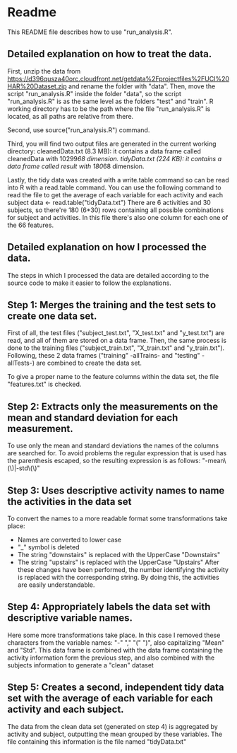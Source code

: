 Readme
===================
This README file describes how to use "run_analysis.R".

Detailed explanation on how to treat the data.
-------------------
First, unzip the data from https://d396qusza40orc.cloudfront.net/getdata%2Fprojectfiles%2FUCI%20HAR%20Dataset.zip and rename the folder with "data".
Then, move the script "run_analysis.R" inside the folder "data", so the script "run_analysis.R" is as the same level as the folders "test" and "train".
R working directory has to be the path where the file "run_analysis.R" is located, as all paths are relative from there.

Second, use source("run_analysis.R") command.

Third, you will find two output files are generated in the current working directory:
cleanedData.txt (8.3 MB): it contains a data frame called cleanedData with 10299*68 dimension.
tidyData.txt (224 KB): it contains a data frame called result with 180*68 dimension.

Lastly, the tidy data was created with a write.table command so can be read into R with a read.table command.
You can use the following command to read the file to get the average of each variable for each activity and each subject
data <- read.table("tidyData.txt") 
There are 6 activities and 30 subjects, so there're 180 (6*30) rows containing all possible combinations for subject and activities. In this file there's also one column for each one of the 66 features.


Detailed explanation on how I processed the data.
-------------------
The steps in which I processed the data are detailed according to the source code to make it easier to follow the explanations.


## Step 1: Merges the training and the test sets to create one data set.
First of all, the test files ("subject_test.txt", "X_test.txt" and "y_test.txt") are read, and all of them are stored on a data frame.
Then, the same process is done to the training files ("subject_train.txt", "X_train.txt" and "y_train.txt").
Following, these 2 data frames ("training" -allTrains- and "testing" -allTests-) are combined to create the data set.

To give a proper name to the feature columns within the data set, the file "features.txt" is checked.

## Step 2: Extracts only the measurements on the mean and standard deviation for each measurement. 
To use only the mean and standard deviations the names of the columns are searched for.
To avoid problems the regular expression that is used has the parenthesis escaped, so the resulting expression is as follows:
"-mean\\(\\)|-std\\(\\)"

## Step 3: Uses descriptive activity names to name the activities in the data set
To convert the names to a more readable format some transformations take place:
- Names are converted to lower case
- "_" symbol is deleted
- The string "downstairs" is replaced with the UpperCase "Downstairs"
- The string "upstairs" is replaced with the UpperCase "Upstairs"
After these changes have been performed, the number identifying the activity is replaced with the corresponding string.
By doing this, the activities are easily understandable.

## Step 4: Appropriately labels the data set with descriptive variable names. 
Here some more transformations take place. In this case I removed these characters from the variable names: "-" "," "(" ")", also capitalizing "Mean" and "Std".
This data frame is combined with the data frame containing the activity information form the previous step, and also combined with the subjects information to generate a "clean" dataset

## Step 5: Creates a second, independent tidy data set with the average of each variable for each activity and each subject. 
The data from the clean data set (generated on step 4) is aggregated by activity and subject, outputting the mean grouped by these variables.
The file containing this information is the file named "tidyData.txt"